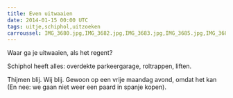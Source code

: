 ```yaml
---
title: Even uitwaaien
date: 2014-01-15 00:00 UTC
tags: uitje,schiphol,uitzoeken
carroussel: IMG_3680.jpg,IMG_3682.jpg,IMG_3683.jpg,IMG_3685.jpg,IMG_3688.jpg,IMG_3690.jpg,IMG_3692.jpg,IMG_3694.JPG,IMG_3696.JPG,IMG_3698.JPG,IMG_3700.JPG,IMG_3768.jpg,IMG_3769.jpg
---
```

Waar ga je uitwaaien, als het regent? 

Schiphol heeft alles: overdekte parkeergarage, roltrappen, liften. 

Thijmen blij. Wij blij. Gewoon op een vrije maandag avond, omdat het kan (En nee: we gaan niet weer een paard in spanje kopen). 

